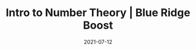 ---
date: "2021-07-12"
draft: false
title: "Intro to Number Theory | Blue Ridge Boost"
page_title: "Intro to Number Theory"
description: "Are you eager for a different kind of math? The Intro to Number Theory Workshops teaches important topics not included in the school curriculum."

section: "camps"

camp_type: "Workshop"

camp_options: 
- "PM"

topic: "Math"

ages: "Advanced Middle School Students"

summary: "The Introduction to Number Theory course offered by Blue Ridge Boost is designed for advanced middle school students who are interested in gaining a deep understanding of number theory. The course utilizes the Introduction to Number Theory textbook by Mathew Crawford, which is a comprehensive resource covering essential topics in the field.

The course focuses on a range of fundamental topics in number theory, including: primes and composites, multiples and divisors, prime factorization and its applications, number bases, modular arithmetic, divisibility rules, linear congruences, and developing number sense."

start_date: "2024-08-12"
end_date: "2024-08-16"

camp_name: "Intro to Number Theory"
icon: "/images/camps/icons/intro-number-theory.png"

data_single_product_id: "680010754"

pm_session:
    title: 'Daily Topics'
    monday: '<ol><li>Integers, Fractions, Decimals, and Number Bases</li><li>Base Number Arithmetic</li></ol>'
    tuesday: '<ol><li>Multiples, Divisors, and Prime Numbers</li><li>Common Factors, Common Multiples, Euclidean Algorithm</li></ol>'
    wednesday: '<ol><li>Divisor Problems, More with the Euclidean Algorithm</li><li>Factorials, Special Integers, Algebra with Integers</li></ol>'
    thursday: '<ol><li>Units Digit, Introduction to Modular Arithmetic</li><li>Calculations with Modular Arithmetic</li></ol>'
    friday: '<ol><li>Divisibility Rules and Multiplicative Inverses</li><li>>Multiplicative Inverses, Solving Linear Congruences</li></ol>'
---